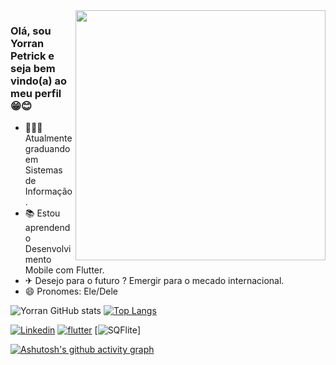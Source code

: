 <img src="https://raw.githubusercontent.com/MicaelliMedeiros/micaellimedeiros/master/image/computer-illustration.png" min-width="400px" max-width="400px" width="400px" align="right">

### Olá, sou Yorran Petrick e seja bem vindo(a) ao meu perfil 😁😊

- 👨🏼‍🎓 Atualmente graduando em Sistemas de Informação.
- 📚 Estou aprendendo Desenvolvimento Mobile com Flutter.
- ✈ Desejo para o futuro ? Emergir para o mecado internacional.
- 😄 Pronomes: Ele/Dele

![Yorran GitHub stats](https://github-readme-stats.vercel.app/api?username=YorranPetrick&show_icons=true&theme=tokyonight)
[![Top Langs](https://github-readme-stats.vercel.app/api/top-langs/?username=YorranPetrick&layout=compact)](https://github.com/YorranPetrick/github-readme-stats)

[![Linkedin](https://img.shields.io/badge/LinkedIn-0077B5?style=for-the-badge&logo=linkedin&logoColor=white)](https://www.linkedin.com/in/yorran-petrick/)
[![flutter](https://img.shields.io/badge/flutter-02569B?style=for-the-badge&logo=flutter&logoColor=white)](https://flutter.dev/)
[![SQFlite](style=for-the-badge&logo=flutter&logoColor=white)]



[![Ashutosh's github activity graph](https://github-readme-activity-graph.vercel.app/graph?username=YorranPetrick&theme=tokyo-night)](https://github.com/ashutosh00710/github-readme-activity-graph)




